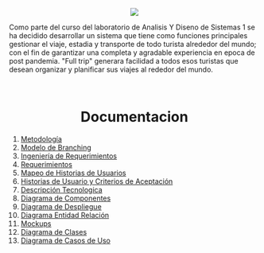 <p align="center">
  <img src="https://res.cloudinary.com/alex4191/image/upload/v1655421637/FullTrip/FullTripLogo_1_inkfeb.png"/>
</p>

Como parte del curso del laboratorio de Analisis Y Diseno de Sistemas 1 se ha decidido desarrollar un sistema que tiene como funciones principales gestionar el viaje, estadia y transporte de todo turista alrededor del mundo; con el fin de garantizar una completa  y agradable experiencia en epoca de post pandemia.
"Full trip" generara facilidad a todos esos turistas que desean organizar y planificar sus viajes al rededor del mundo.

</br>
<h1 align="center">
Documentacion
</h1>

1. [Metodología](Docs/Methodology.md)
2. [Modelo de Branching](Docs/BranchingModel.md)
3. [Ingeniería de Requerimientos](Docs/IngenieriaRequerimientos.md)
4. [Requerimientos](Docs/Requerimientos.md)
5. [Mapeo de Historias de Usuarios](Docs/UserHistoryMap.md)
6. [Historias de Usuario y Criterios de Aceptación](Docs/huca.md)
7. [Descripción Tecnologica](Docs/descripcion_tecnologica.md)
8. [Diagrama de Componentes](Docs/diagrama_componente.md)
9. [Diagrama de Despliegue](Docs/DiagramaDespliegue.md)
10. [Diagrama Entidad Relación](Docs/EntidadRelacion.md)
11. [Mockups](Docs/Mockups.md)
12. [Diagrama de Clases](Docs/DiagramaClases.md)
13. [Diagrama de Casos de Uso](Docs/casosdeuso.md)
